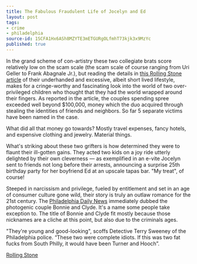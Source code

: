 ```yaml
---
title: The Fabulous Fraudulent Life of Jocelyn and Ed
layout: post
tags:
- crime
- philadelphia
source-id: 1SCFA1Hx6ASh8MZYTE3mETGURgOLfmhT73kjk3x9MzYc
published: true
---
```

In the grand scheme of con-artistry these two collegiate brats score relatively low on the scam scale (the scam scale of course ranging from Uri Geller to Frank Abagnale Jr.), but reading the details in [this Rolling Stone article](http://www.rollingstone.com/music/pictures/the-fabulous-and-fraudulent-life-of-jocelyn-and-ed-20080307) of their underhanded and excessive, albeit short lived lifestyle, makes for a cringe-worthy and fascinating look into the world of two over-privileged children who thought that they had the world wrapped around their fingers. As reported in the article, the couples spending spree exceeded well beyond $100,000, money which the duo acquired through stealing the identities of friends and neighbors. So far 5 separate victims have been named in the case.

What did all that money go towards? Mostly travel expenses, fancy hotels, and expensive clothing and jewelry. Material things.

What's striking about these two grifters is how determined they were to flaunt their ill-gotten gains. They acted two kids on a joy ride utterly delighted by their own cleverness — as exemplified in an e-vite Jocelyn sent to friends not long before their arrests, announcing a surprise 25th birthday party for her boyfriend Ed at an upscale tapas bar. "My treat", of course!

Steeped in narcissism and privilege, fueled by entitlement and set in an age of consumer culture gone wild, their story is truly an outlaw romance for the 21st century. The [Philadelphia Daily News](http://www.philly.com) immediately dubbed the photogenic couple Bonnie and Clyde. It's a name some people take exception to. The title of Bonnie and Clyde fit mostly because those nicknames are a cliche at this point, but also due to the criminals ages. 

"They're young and good-looking", scoffs Detective Terry Sweeney of the Philadelphia police. “These two were complete idiots. If this was two fat fucks from South Philly, it would have been Turner and Hooch”.

[Rolling Stone](http://www.rollingstone.com/music/pictures/the-fabulous-and-fraudulent-life-of-jocelyn-and-ed-20080307)

